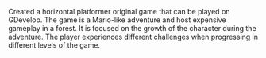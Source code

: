 Created a horizontal platformer original game that can be played on GDevelop. The game is a Mario-like adventure and host expensive gameplay in a forest. It is focused on the growth of the character during the adventure. The player experiences different challenges when progressing in different levels of the game.
